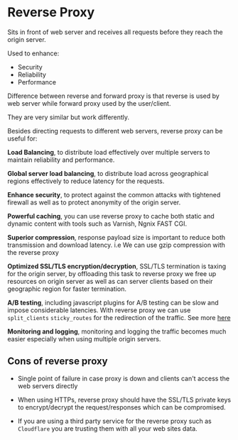 # Reverse Proxy

Sits in front of web server and receives all requests before they reach
the origin server.

Used to enhance:

- Security
- Reliability
- Performance

Difference between reverse and forward proxy is that reverse is used by web server
while forward proxy used by the user/client.

They are very similar but work differently.

Besides directing requests to different web servers, reverse proxy can be useful for:

**Load Balancing**, to distribute load effectively over multiple servers to maintain reliability and performance.

**Global server load balancing**, to distribute load across geographical regions effectively to reduce latency for the requests.

**Enhance security**, to protect against the common attacks with tightened firewall as well as to protect anonymity of the origin server.

**Powerful caching**, you can use reverse proxy to cache both static and dynamic content with tools such as Varnish, Ngnix FAST CGI.

**Superior compression**, response payload size is important to reduce both transmission and download latency. i.e We can use gzip compression with the reverse proxy

**Optimized SSL/TLS encryption/decryption**, SSL/TLS termination is taxing for the origin server, by offloading this task to reverse proxy we free up resources on origin server as well as can server clients based on their geographic region for faster termination.

**A/B testing**, including javascript plugins for A/B testing can be slow and impose considerable latencies. With reverse proxy we can use `split_clients` `sticky_routes` for the redirection of the traffic. See more [here](https://www.nginx.com/blog/performing-a-b-testing-nginx-plus/)

**Monitoring and logging**, monitoring and logging the traffic becomes much easier especially when using multiple origin servers.

## Cons of reverse proxy

- Single point of failure in case proxy is down and clients can't access the web servers directly

- When using HTTPs, reverse proxy should have the SSL/TLS private keys to encrypt/decrypt the request/responses which can be compromised.

- If you are using a third party service for the reverse proxy such as `Cloudflare` you are trusting them with all your web sites data.
